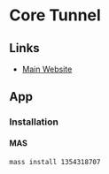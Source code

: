 # Core Tunnel

## Links

- [Main Website](https://codinn.com/tunnel/)

## App

### Installation

#### MAS

```sh
mass install 1354318707
```
